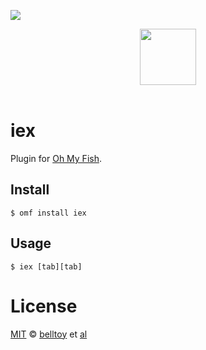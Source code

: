 ![][license-badge]

<div align="center">
  <a href="http://github.com/oh-my-fish/oh-my-fish">
  <img width=90px  src="https://cloud.githubusercontent.com/assets/8317250/8510172/f006f0a4-230f-11e5-98b6-5c2e3c87088f.png">
  </a>
</div>
<br>

# iex

Plugin for [Oh My Fish][omf-link].

## Install

```fish
$ omf install iex
```


## Usage

```fish
$ iex [tab][tab]
```

# License

[MIT][mit] © [belltoy][author] et [al][contributors]


[mit]:            http://opensource.org/licenses/MIT
[author]:         http://github.com/belltoy
[contributors]:   https://github.com/belltoy/omf-pkg-iex/graphs/contributors
[omf-link]:       https://www.github.com/oh-my-fish/oh-my-fish

[license-badge]:  https://img.shields.io/badge/license-MIT-007EC7.svg?style=flat-square

